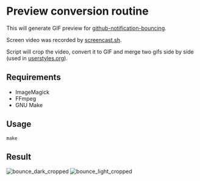 # Preview conversion routine

This will generate GIF preview for [github-notification-bouncing](https://github.com/muchweb/github-notification-bouncing).

Screen video was recorded by [screencast.sh](https://github.com/muchweb/screencast.sh).

Script will crop the video, convert it to GIF and merge two gifs side by side (used in [userstyles.org](userstyles.org)).

## Requirements

 - ImageMagick
 - FFmpeg
 - GNU Make

## Usage

    make

## Result

![bounce_dark_cropped](https://cloud.githubusercontent.com/assets/7157049/4832992/ee8f7c4c-5fa0-11e4-846a-598022d99a23.gif) ![bounce_light_cropped](https://cloud.githubusercontent.com/assets/7157049/4832993/ee95e85c-5fa0-11e4-8363-8aa37c7e27c5.gif)
